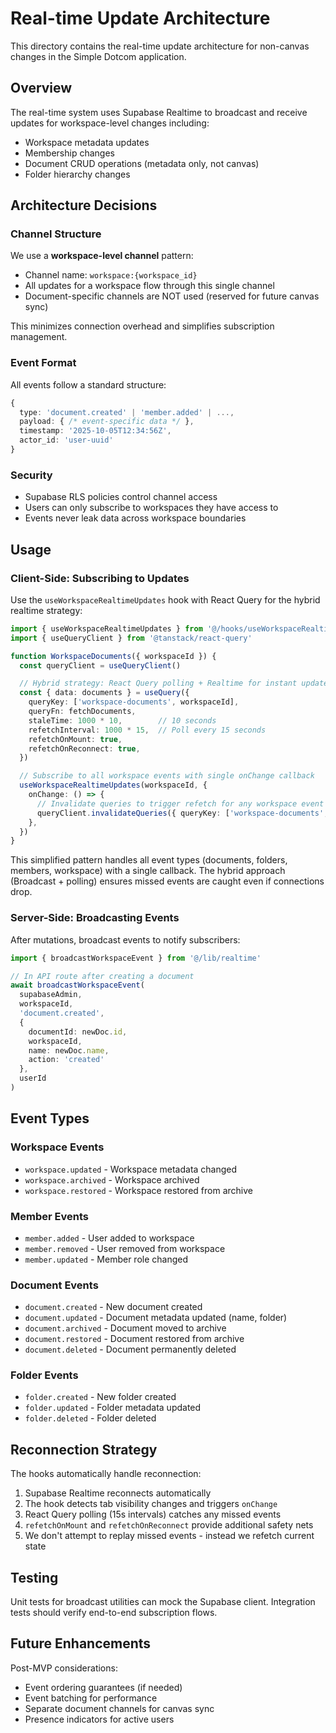 # Real-time Update Architecture

This directory contains the real-time update architecture for non-canvas changes in the Simple Dotcom application.

## Overview

The real-time system uses Supabase Realtime to broadcast and receive updates for workspace-level changes including:
- Workspace metadata updates
- Membership changes
- Document CRUD operations (metadata only, not canvas)
- Folder hierarchy changes

## Architecture Decisions

### Channel Structure

We use a **workspace-level channel** pattern:
- Channel name: `workspace:{workspace_id}`
- All updates for a workspace flow through this single channel
- Document-specific channels are NOT used (reserved for future canvas sync)

This minimizes connection overhead and simplifies subscription management.

### Event Format

All events follow a standard structure:
```typescript
{
  type: 'document.created' | 'member.added' | ...,
  payload: { /* event-specific data */ },
  timestamp: '2025-10-05T12:34:56Z',
  actor_id: 'user-uuid'
}
```

### Security

- Supabase RLS policies control channel access
- Users can only subscribe to workspaces they have access to
- Events never leak data across workspace boundaries

## Usage

### Client-Side: Subscribing to Updates

Use the `useWorkspaceRealtimeUpdates` hook with React Query for the hybrid realtime strategy:

```typescript
import { useWorkspaceRealtimeUpdates } from '@/hooks/useWorkspaceRealtimeUpdates'
import { useQueryClient } from '@tanstack/react-query'

function WorkspaceDocuments({ workspaceId }) {
  const queryClient = useQueryClient()

  // Hybrid strategy: React Query polling + Realtime for instant updates
  const { data: documents } = useQuery({
    queryKey: ['workspace-documents', workspaceId],
    queryFn: fetchDocuments,
    staleTime: 1000 * 10,        // 10 seconds
    refetchInterval: 1000 * 15,  // Poll every 15 seconds
    refetchOnMount: true,
    refetchOnReconnect: true,
  })

  // Subscribe to all workspace events with single onChange callback
  useWorkspaceRealtimeUpdates(workspaceId, {
    onChange: () => {
      // Invalidate queries to trigger refetch for any workspace event
      queryClient.invalidateQueries({ queryKey: ['workspace-documents', workspaceId] })
    },
  })
}
```

This simplified pattern handles all event types (documents, folders, members, workspace) with a single callback. The hybrid approach (Broadcast + polling) ensures missed events are caught even if connections drop.

### Server-Side: Broadcasting Events

After mutations, broadcast events to notify subscribers:

```typescript
import { broadcastWorkspaceEvent } from '@/lib/realtime'

// In API route after creating a document
await broadcastWorkspaceEvent(
  supabaseAdmin,
  workspaceId,
  'document.created',
  {
    documentId: newDoc.id,
    workspaceId,
    name: newDoc.name,
    action: 'created'
  },
  userId
)
```

## Event Types

### Workspace Events
- `workspace.updated` - Workspace metadata changed
- `workspace.archived` - Workspace archived
- `workspace.restored` - Workspace restored from archive

### Member Events
- `member.added` - User added to workspace
- `member.removed` - User removed from workspace
- `member.updated` - Member role changed

### Document Events
- `document.created` - New document created
- `document.updated` - Document metadata updated (name, folder)
- `document.archived` - Document moved to archive
- `document.restored` - Document restored from archive
- `document.deleted` - Document permanently deleted

### Folder Events
- `folder.created` - New folder created
- `folder.updated` - Folder metadata updated
- `folder.deleted` - Folder deleted

## Reconnection Strategy

The hooks automatically handle reconnection:
1. Supabase Realtime reconnects automatically
2. The hook detects tab visibility changes and triggers `onChange`
3. React Query polling (15s intervals) catches any missed events
4. `refetchOnMount` and `refetchOnReconnect` provide additional safety nets
5. We don't attempt to replay missed events - instead we refetch current state

## Testing

Unit tests for broadcast utilities can mock the Supabase client.
Integration tests should verify end-to-end subscription flows.

## Future Enhancements

Post-MVP considerations:
- Event ordering guarantees (if needed)
- Event batching for performance
- Separate document channels for canvas sync
- Presence indicators for active users